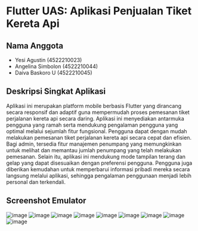 # Flutter UAS: Aplikasi Penjualan Tiket Kereta Api

## Nama Anggota
- Yesi Agustin (4522210023)  
- Angelina Simbolon (4522210044)  
- Daiva Baskoro U (4522210045)

## Deskripsi Singkat Aplikasi
Aplikasi ini merupakan platform mobile berbasis Flutter yang dirancang secara responsif dan adaptif guna mempermudah proses pemesanan tiket perjalanan kereta api secara daring. Aplikasi ini menyediakan antarmuka pengguna yang ramah serta mendukung pengalaman pengguna yang optimal melalui sejumlah fitur fungsional. Pengguna dapat dengan mudah melakukan pemesanan tiket perjalanan kereta api secara cepat dan efisien. Bagi admin, tersedia fitur manajemen penumpang yang memungkinkan untuk melihat dan memantau jumlah penumpang yang telah melakukan pemesanan. Selain itu, aplikasi ini mendukung mode tampilan terang dan gelap yang dapat disesuaikan dengan preferensi pengguna. Pengguna juga diberikan kemudahan untuk memperbarui informasi pribadi mereka secara langsung melalui aplikasi, sehingga pengalaman penggunaan menjadi lebih personal dan terkendali.

## Screenshot Emulator

![image](https://github.com/user-attachments/assets/09f5cdd7-9c4d-4141-bf38-19dab897354a)
![image](https://github.com/user-attachments/assets/cef3182d-4163-4d8d-9642-f76c6e62342e)
![image](https://github.com/user-attachments/assets/9219b62a-9d30-48cc-a3a6-04ec98ef4595)
![image](https://github.com/user-attachments/assets/a9ab5572-562b-4e6f-9fb8-ccb956efcc13)
![image](https://github.com/user-attachments/assets/c59ed887-d512-4bea-9204-42f380acbeb7)
![image](https://github.com/user-attachments/assets/b279ccf9-ea6e-487f-9040-f65bdad862c1)
![image](https://github.com/user-attachments/assets/ba9f29ce-0eb5-46df-bdb2-760460785397)
![image](https://github.com/user-attachments/assets/065a1dcc-f85d-4380-a1f6-dde8f8ebdaba)
![image](https://github.com/user-attachments/assets/bc749393-c056-4f0f-a767-43fe5e8384d9)



